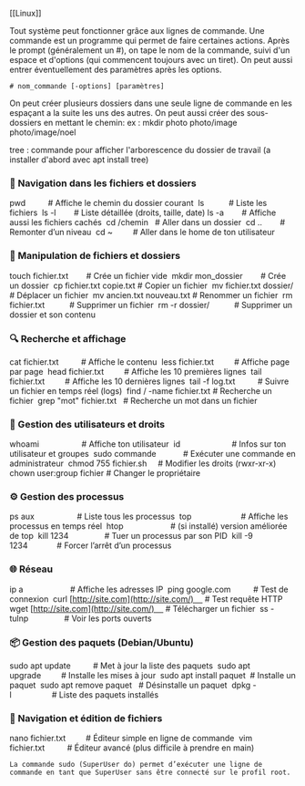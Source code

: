 [[Linux]] 

Tout système peut fonctionner grâce aux lignes de commande. Une commande est un programme qui permet de faire certaines actions. Après le prompt (généralement un #), on tape le nom de la commande, suivi d'un espace et d'options (qui commencent toujours avec un tiret). On peut aussi entrer éventuellement des paramètres après les options.

```
# nom_commande [-options] [paramètres]
```

On peut créer plusieurs dossiers dans une seule ligne de commande en les espaçant a la suite les uns des autres. On peut aussi créer des sous-dossiers en mettant le chemin:
ex : mkdir photo photo/image photo/image/noel

tree : commande pour afficher l'arborescence du dossier de travail (a installer d'abord avec apt install tree)

### 📂 Navigation dans les fichiers et dossiers 

pwd          # Affiche le chemin du dossier courant 
ls           # Liste les fichiers 
ls -l        # Liste détaillée (droits, taille, date)
ls -a        # Affiche aussi les fichiers cachés 
cd /chemin   # Aller dans un dossier 
cd ..        # Remonter d’un niveau 
cd ~         # Aller dans le home de ton utilisateur  

### 📄 Manipulation de fichiers et dossiers 

touch fichier.txt        # Crée un fichier vide 
mkdir mon_dossier        # Crée un dossier 
cp fichier.txt copie.txt # Copier un fichier 
mv fichier.txt dossier/  # Déplacer un fichier 
mv ancien.txt nouveau.txt # Renommer un fichier 
rm fichier.txt           # Supprimer un fichier 
rm -r dossier/           # Supprimer un dossier et son contenu  

### 🔍 Recherche et affichage 

cat fichier.txt          # Affiche le contenu 
less fichier.txt         # Affiche page par page 
head fichier.txt         # Affiche les 10 premières lignes 
tail fichier.txt         # Affiche les 10 dernières lignes 
tail -f log.txt          # Suivre un fichier en temps réel (logs) 
find / -name fichier.txt # Recherche un fichier 
grep "mot" fichier.txt   # Recherche un mot dans un fichier  

### 👤 Gestion des utilisateurs et droits 

whoami                   # Affiche ton utilisateur 
id                       # Infos sur ton utilisateur et groupes 
sudo commande            # Exécuter une commande en administrateur 
chmod 755 fichier.sh     # Modifier les droits (rwxr-xr-x) 
chown user:group fichier   # Changer le propriétaire  

### ⚙️ Gestion des processus 

ps aux                   # Liste tous les processus 
top                      # Affiche les processus en temps réel 
htop                     # (si installé) version améliorée de top 
kill 1234                # Tuer un processus par son PID 
kill -9 1234             # Forcer l’arrêt d’un processus  

### 🌐 Réseau 

ip a                     # Affiche les adresses IP 
ping google.com          # Test de connexion 
curl [http://site.com](http://site.com/)     # Test requête HTTP 
wget [http://site.com](http://site.com/)     # Télécharger un fichier 
ss -tulnp                # Voir les ports ouverts  

### 📦 Gestion des paquets (Debian/Ubuntu) 

sudo apt update          # Met à jour la liste des paquets 
sudo apt upgrade         # Installe les mises à jour 
sudo apt install paquet  # Installe un paquet 
sudo apt remove paquet   # Désinstalle un paquet 
dpkg -l                  # Liste des paquets installés  

### 📑 Navigation et édition de fichiers 

nano fichier.txt         # Éditeur simple en ligne de commande 
vim fichier.txt          # Éditeur avancé (plus difficile à prendre en main) 

```ad-note
La commande sudo (SuperUser do) permet d’exécuter une ligne de commande en tant que SuperUser sans être connecté sur le profil root.
```